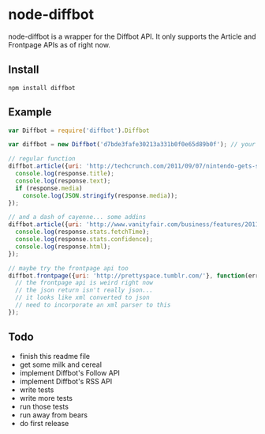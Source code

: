 # node-diffbot

node-diffbot is a wrapper for the Diffbot API. It only supports the Article and Frontpage APIs as of right now.

## Install

    npm install diffbot

## Example

```javascript
var Diffbot = require('diffbot').Diffbot

var diffbot = new Diffbot('d7bde3fafe30213a331b0f0e65d89b0f'); // your API key here

// regular function
diffbot.article({uri: 'http://techcrunch.com/2011/09/07/nintendo-gets-sued-over-the-wii/'}, function(err, response) {
  console.log(response.title);
  console.log(response.text);
  if (response.media)
    console.log(JSON.stringify(response.media));
});

// and a dash of cayenne... some addins
diffbot.article({uri: 'http://www.vanityfair.com/business/features/2011/04/jack-dorsey-201104', html: true, comments: true, stats: true}, function(err, response) {
  console.log(response.stats.fetchTime);
  console.log(response.stats.confidence);
  console.log(response.html);
});

// maybe try the frontpage api too
diffbot.frontpage({uri: 'http://prettyspace.tumblr.com/'}, function(err, response) {
  // the frontpage api is weird right now
  // the json return isn't really json...
  // it looks like xml converted to json
  // need to incorporate an xml parser to this
});
```

## Todo

* finish this readme file
* get some milk and cereal
* implement Diffbot's Follow API
* implement Diffbot's RSS API
* write tests
* write more tests
* run those tests
* run away from bears
* do first release

